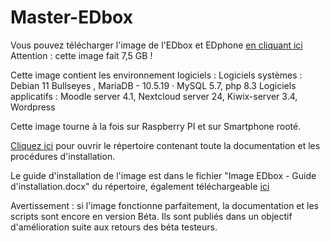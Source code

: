 # Master-EDbox
Vous pouvez télécharger l'image de l'EDbox et EDphone [en cliquant ici](https://ed4free.org/EDbox.img)
Attention : cette image fait 7,5 GB !

Cette image contient les environnement logiciels :
Logiciels systèmes : Debian 11 Bullseyes , MariaDB - 10.5.19 · MySQL 5.7, php 8.3
Logiciels applicatifs : Moodle server 4.1, Nextcloud server 24, Kiwix-server 3.4, Wordpress

Cette image tourne à la fois sur Raspberry PI et sur Smartphone rooté.

[Cliquez ici](https://drive.edcloud.fr/s/MQ6MrzpdjQMc6gE) pour ouvrir le répertoire contenant toute la documentation et les procédures d'installation.

Le guide d'installation de l'image est dans le fichier "Image EDbox - Guide d'installation.docx" du répertoire, également téléchargeable [ici](https://edcloud.fr/contenus/Documentation_EDbox_publique/Image%20EDbox%20-%20Guide%20d'installation.docx)

Avertissement : si l'image fonctionne parfaitement,  la documentation et les scripts sont encore en version Béta. Ils sont publiés dans un objectif d'amélioration suite aux retours des béta testeurs.
